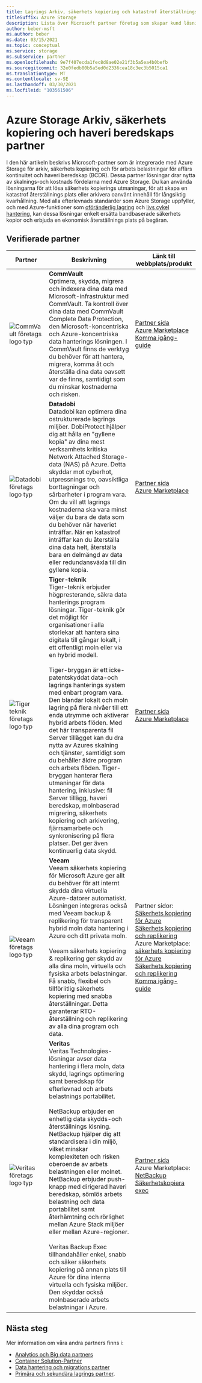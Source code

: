 ```yaml
---
title: Lagrings Arkiv, säkerhets kopiering och katastrof återställnings partner
titleSuffix: Azure Storage
description: Lista över Microsoft partner företag som skapar kund lösningar för arkiv-, säkerhets kopierings-och BCDR med Azure Storage
author: beber-msft
ms.author: beber
ms.date: 03/15/2021
ms.topic: conceptual
ms.service: storage
ms.subservice: partner
ms.openlocfilehash: 9e7f407ecda1fec8d8ae02e21f3b5a5ea4b0befb
ms.sourcegitcommit: 32e0fedb80b5a5ed0d2336cea18c3ec3b5015ca1
ms.translationtype: MT
ms.contentlocale: sv-SE
ms.lasthandoff: 03/30/2021
ms.locfileid: "103561506"
---
```

# <a name="azure-storage-archive-backup-and-disaster-recovery-partners"></a>Azure Storage Arkiv, säkerhets kopiering och haveri beredskaps partner

I den här artikeln beskrivs Microsoft-partner som är integrerade med Azure Storage för arkiv, säkerhets kopiering och för arbets belastningar för affärs kontinuitet och haveri beredskap (BCDR). Dessa partner lösningar drar nytta av skalnings-och kostnads fördelarna med Azure Storage. Du kan använda lösningarna för att lösa säkerhets kopierings utmaningar, för att skapa en katastrof återställnings plats eller arkivera oanvänt innehåll för långsiktig kvarhållning. Med alla efterlevnads standarder som Azure Storage uppfyller, och med Azure-funktioner som [oföränderlig lagring](../../../blobs/storage-blob-immutable-storage.md) och [livs cykel hantering](../../../blobs/storage-lifecycle-management-concepts.md), kan dessa lösningar enkelt ersätta bandbaserade säkerhets kopior och erbjuda en ekonomisk återställnings plats på begäran.

## <a name="verified-partners"></a>Verifierade partner

| Partner | Beskrivning | Länk till webbplats/produkt |
| ------- | ----------- | -------------------- |
|![CommVault företags logo typ](./media/commvault-logo.jpg) |**CommVault**<br>Optimera, skydda, migrera och indexera dina data med Microsoft-infrastruktur med CommVault. Ta kontroll över dina data med CommVault Complete Data Protection, den Microsoft-koncentriska och Azure-koncentriska data hanterings lösningen. I CommVault finns de verktyg du behöver för att hantera, migrera, komma åt och återställa dina data oavsett var de finns, samtidigt som du minskar kostnaderna och risken.|[Partner sida](https://www.commvault.com/complete-data-protection)<br>[Azure Marketplace](https://azuremarketplace.microsoft.com/marketplace/apps/commvault.commvault)<br>[Komma igång-guide](./commvault/commvault-solution-guide.md)|
|![Datadobi företags logo typ](./media/datadob-logo.png) |**Datadobi**<br> Datadobi kan optimera dina ostrukturerade lagrings miljöer. DobiProtect hjälper dig att hålla en "gyllene kopia" av dina mest verksamhets kritiska Network Attached Storage-data (NAS) på Azure. Detta skyddar mot cyberhot, utpressnings tro, oavsiktliga borttagningar och sårbarheter i program vara. Om du vill att lagrings kostnaderna ska vara minst väljer du bara de data som du behöver när haveriet inträffar. När en katastrof inträffar kan du återställa dina data helt, återställa bara en delmängd av data eller redundansväxla till din gyllene kopia. |[Partner sida](https://datadobi.com/partners/microsoft/)<br>[Azure Marketplace](https://azuremarketplace.microsoft.com/marketplace/apps/datadobi1602192408529.datadobi-dobiprotect?tab=Overview)|
 ![Tiger teknik företags logo typ](./media/tiger-logo.png) |**Tiger-teknik**<br>Tiger-teknik erbjuder högpresterande, säkra data hanterings program lösningar. Tiger-teknik gör det möjligt för organisationer i alla storlekar att hantera sina digitala till gångar lokalt, i ett offentligt moln eller via en hybrid modell. <br><br> Tiger-bryggan är ett icke-patentskyddat data-och lagrings hanterings system med enbart program vara. Den blandar lokalt och moln lagring på flera nivåer till ett enda utrymme och aktiverar hybrid arbets flöden. Med det här transparenta fil Server tillägget kan du dra nytta av Azures skalning och tjänster, samtidigt som du behåller äldre program och arbets flöden. Tiger-bryggan hanterar flera utmaningar för data hantering, inklusive: fil Server tillägg, haveri beredskap, molnbaserad migrering, säkerhets kopiering och arkivering, fjärrsamarbete och synkronisering på flera platser. Det ger även kontinuerlig data skydd. |[Partner sida](https://www.tiger-technology.com/partners/microsoft-azure/)<br>[Azure Marketplace](https://azuremarketplace.microsoft.com/marketplace/apps/tiger-technology.tigerbridge_vm)|
| ![Veeam företags logo typ](./media/veeam-logo.png) |**Veeam**<br> Veeam säkerhets kopiering för Microsoft Azure ger allt du behöver för att internt skydda dina virtuella Azure-datorer automatiskt. Lösningen integreras också med Veeam backup & replikering för transparent hybrid moln data hantering i Azure och ditt privata moln. <br><br>Veeam säkerhets kopiering & replikering ger skydd av alla dina moln, virtuella och fysiska arbets belastningar. Få snabb, flexibel och tillförlitlig säkerhets kopiering med snabba återställningar. Detta garanterar RTO-återställning och replikering av alla dina program och data. |Partner sidor:<br>[Säkerhets kopiering för Azure](https://www.veeam.com/backup-azure.html)<br>[Säkerhets kopiering och replikering](https://www.veeam.com/vm-backup-recovery-replication-software.html) <br>Azure Marketplace: [säkerhets kopiering för Azure](https://azuremarketplace.microsoft.com/marketplace/apps/veeam.azure_backup_free?tab=Overview)<br>[Säkerhets kopiering och replikering](https://azuremarketplace.microsoft.com/marketplace/apps/veeam.veeam-backup-replication)<br>[Komma igång-guide](./veeam/veeam-solution-guide.md)|
| ![Veritas företags logo typ](./media/veritas-logo.png) |**Veritas**<br>Veritas Technologies-lösningar avser data hantering i flera moln, data skydd, lagrings optimering samt beredskap för efterlevnad och arbets belastnings portabilitet.<br><br>NetBackup erbjuder en enhetlig data skydds-och återställnings lösning. NetBackup hjälper dig att standardisera i din miljö, vilket minskar komplexiteten och risken oberoende av arbets belastningen eller molnet. NetBackup erbjuder push-knapp med dirigerad haveri beredskap, sömlös arbets belastning och data portabilitet samt återhämtning och rörlighet mellan Azure Stack miljöer eller mellan Azure-regioner.<br><br>Veritas Backup Exec tillhandahåller enkel, snabb och säker säkerhets kopiering på annan plats till Azure för dina interna virtuella och fysiska miljöer. Den skyddar också molnbaserade arbets belastningar i Azure.|[Partner sida](https://www.veritas.com/partners/microsoft-azure)<br>Azure Marketplace:<br>[NetBackup](https://azuremarketplace.microsoft.com/marketplace/apps/veritas.veritas-netbackup-8-s?tab=Overview)<br>[Säkerhetskopiera exec](https://azuremarketplace.microsoft.com/marketplace/apps/veritas.backup-exec-20?tab=Overview)|

## <a name="next-steps"></a>Nästa steg

Mer information om våra andra partners finns i:
- [Analytics och Big data partners](..\analytics\partner-overview.md)
- [Container Solution-Partner](..\container-solutions\partner-overview.md)
- [Data hantering och migrations partner](..\data-management\partner-overview.md)
- [Primära och sekundära lagrings partner](..\primary-secondary-storage\partner-overview.md).
